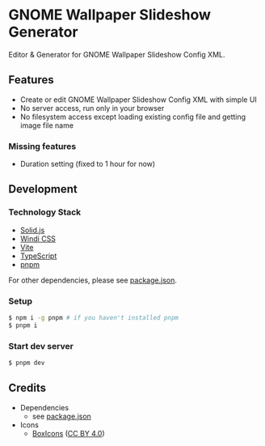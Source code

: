  GNOME Wallpaper Slideshow Generator
==========

Editor & Generator for GNOME Wallpaper Slideshow Config XML.

## Features

* Create or edit GNOME Wallpaper Slideshow Config XML with simple UI
* No server access, run only in your browser
* No filesystem access except loading existing config file and getting image file name

### Missing features

* Duration setting (fixed to 1 hour for now)

## Development

### Technology Stack

* [Solid.js](https://www.solidjs.com/)
* [Windi CSS](https://windicss.org/)
* [Vite](https://vitejs.dev/)
* [TypeScript](https://www.typescriptlang.org/)
* [pnpm](https://pnpm.io/)

For other dependencies, please see [package.json](./package.json).

### Setup

```sh
$ npm i -g pnpm # if you haven't installed pnpm
$ pnpm i
```

### Start dev server

```sh
$ pnpm dev
```

## Credits

* Dependencies
  * see [package.json](./package.json)
* Icons
  * [BoxIcons](https://boxicons.com/) ([CC BY 4.0](https://creativecommons.org/licenses/by/4.0/))